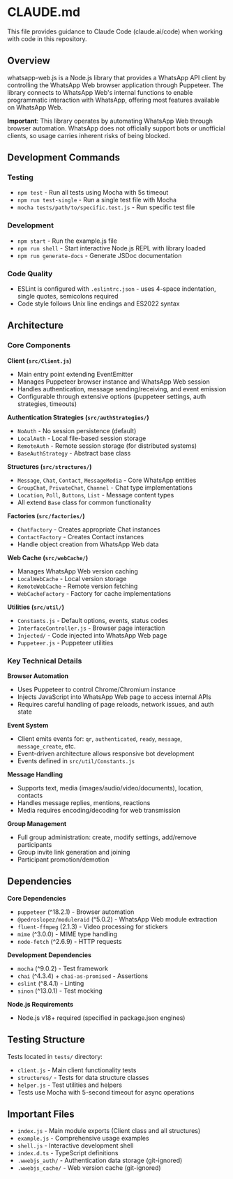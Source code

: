 # CLAUDE.md

This file provides guidance to Claude Code (claude.ai/code) when working with code in this repository.

## Overview

whatsapp-web.js is a Node.js library that provides a WhatsApp API client by controlling the WhatsApp Web browser application through Puppeteer. The library connects to WhatsApp Web's internal functions to enable programmatic interaction with WhatsApp, offering most features available on WhatsApp Web.

**Important**: This library operates by automating WhatsApp Web through browser automation. WhatsApp does not officially support bots or unofficial clients, so usage carries inherent risks of being blocked.

## Development Commands

### Testing
- `npm test` - Run all tests using Mocha with 5s timeout
- `npm run test-single` - Run a single test file with Mocha
- `mocha tests/path/to/specific.test.js` - Run specific test file

### Development
- `npm start` - Run the example.js file
- `npm run shell` - Start interactive Node.js REPL with library loaded
- `npm run generate-docs` - Generate JSDoc documentation

### Code Quality
- ESLint is configured with `.eslintrc.json` - uses 4-space indentation, single quotes, semicolons required
- Code style follows Unix line endings and ES2022 syntax

## Architecture

### Core Components

**Client (`src/Client.js`)**
- Main entry point extending EventEmitter
- Manages Puppeteer browser instance and WhatsApp Web session
- Handles authentication, message sending/receiving, and event emission
- Configurable through extensive options (puppeteer settings, auth strategies, timeouts)

**Authentication Strategies (`src/authStrategies/`)**
- `NoAuth` - No session persistence (default)
- `LocalAuth` - Local file-based session storage
- `RemoteAuth` - Remote session storage (for distributed systems)
- `BaseAuthStrategy` - Abstract base class

**Structures (`src/structures/`)**
- `Message`, `Chat`, `Contact`, `MessageMedia` - Core WhatsApp entities
- `GroupChat`, `PrivateChat`, `Channel` - Chat type implementations
- `Location`, `Poll`, `Buttons`, `List` - Message content types
- All extend `Base` class for common functionality

**Factories (`src/factories/`)**
- `ChatFactory` - Creates appropriate Chat instances
- `ContactFactory` - Creates Contact instances
- Handle object creation from WhatsApp Web data

**Web Cache (`src/webCache/`)**
- Manages WhatsApp Web version caching
- `LocalWebCache` - Local version storage
- `RemoteWebCache` - Remote version fetching
- `WebCacheFactory` - Factory for cache implementations

**Utilities (`src/util/`)**
- `Constants.js` - Default options, events, status codes
- `InterfaceController.js` - Browser page interaction
- `Injected/` - Code injected into WhatsApp Web page
- `Puppeteer.js` - Puppeteer utilities

### Key Technical Details

**Browser Automation**
- Uses Puppeteer to control Chrome/Chromium instance
- Injects JavaScript into WhatsApp Web page to access internal APIs
- Requires careful handling of page reloads, network issues, and auth state

**Event System**
- Client emits events for: `qr`, `authenticated`, `ready`, `message`, `message_create`, etc.
- Event-driven architecture allows responsive bot development
- Events defined in `src/util/Constants.js`

**Message Handling**
- Supports text, media (images/audio/video/documents), location, contacts
- Handles message replies, mentions, reactions
- Media requires encoding/decoding for web transmission

**Group Management**  
- Full group administration: create, modify settings, add/remove participants
- Group invite link generation and joining
- Participant promotion/demotion

## Dependencies

**Core Dependencies**
- `puppeteer` (^18.2.1) - Browser automation
- `@pedroslopez/moduleraid` (^5.0.2) - WhatsApp Web module extraction
- `fluent-ffmpeg` (2.1.3) - Video processing for stickers
- `mime` (^3.0.0) - MIME type handling
- `node-fetch` (^2.6.9) - HTTP requests

**Development Dependencies**
- `mocha` (^9.0.2) - Test framework
- `chai` (^4.3.4) + `chai-as-promised` - Assertions
- `eslint` (^8.4.1) - Linting
- `sinon` (^13.0.1) - Test mocking

**Node.js Requirements**
- Node.js v18+ required (specified in package.json engines)

## Testing Structure

Tests located in `tests/` directory:
- `client.js` - Main client functionality tests  
- `structures/` - Tests for data structure classes
- `helper.js` - Test utilities and helpers
- Tests use Mocha with 5-second timeout for async operations

## Important Files

- `index.js` - Main module exports (Client class and all structures)
- `example.js` - Comprehensive usage examples
- `shell.js` - Interactive development shell
- `index.d.ts` - TypeScript definitions
- `.wwebjs_auth/` - Authentication data storage (git-ignored)
- `.wwebjs_cache/` - Web version cache (git-ignored)